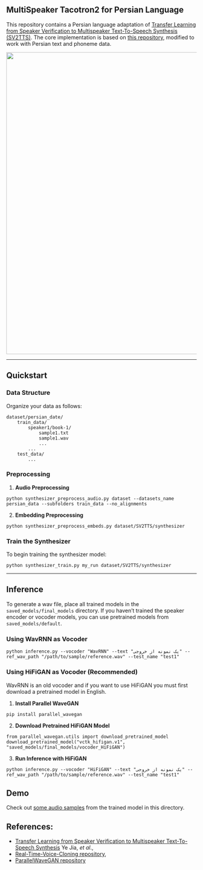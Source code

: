 ## MultiSpeaker Tacotron2 for Persian Language

This repository contains a Persian language adaptation of [Transfer Learning from Speaker Verification to Multispeaker Text-To-Speech Synthesis (SV2TTS)](https://arxiv.org/pdf/1806.04558.pdf). The core implementation is based on [this repository](https://github.com/CorentinJ/Real-Time-Voice-Cloning/tree/master), modified to work with Persian text and phoneme data.

<img src="https://github.com/majidAdibian77/persian-SV2TTS/blob/master/results/model.JPG" width="800"> 

---

## Quickstart

### Data Structure

Organize your data as follows:
```
dataset/persian_date/
    train_data/
        speaker1/book-1/
            sample1.txt
            sample1.wav
            ...
        ...
    test_data/
        ...
```

### Preprocessing

1. **Audio Preprocessing**  
```
python synthesizer_preprocess_audio.py dataset --datasets_name persian_data --subfolders train_data --no_alignments
```
2. **Embedding Preprocessing**  
```
python synthesizer_preprocess_embeds.py dataset/SV2TTS/synthesizer
```

### Train the Synthesizer

To begin training the synthesizer model:
```
python synthesizer_train.py my_run dataset/SV2TTS/synthesizer
```

---

## Inference

To generate a wav file, place all trained models in the `saved_models/final_models` directory. If you haven’t trained the speaker encoder or vocoder models, you can use pretrained models from `saved_models/default`.

### Using WavRNN as Vocoder

```
python inference.py --vocoder "WavRNN" --text "یک نمونه از خروجی" --ref_wav_path "/path/to/sample/reference.wav" --test_name "test1"
```

### Using HiFiGAN as Vocoder (Recommended)
WavRNN is an old vocoder and if you want to use HiFiGAN you must first download a pretrained model in English.
1. **Install Parallel WaveGAN**  
```
pip install parallel_wavegan
```
2. **Download Pretrained HiFiGAN Model**  
```
from parallel_wavegan.utils import download_pretrained_model
download_pretrained_model("vctk_hifigan.v1", "saved_models/final_models/vocoder_HiFiGAN")
```
3. **Run Inference with HiFiGAN**
```
python inference.py --vocoder "HiFiGAN" --text "یک نمونه از خروجی" --ref_wav_path "/path/to/sample/reference.wav" --test_name "test1"
```
## Demo
Check out [some audio samples](https://github.com/majidAdibian77/persian-SV2TTS/tree/master/results/output_samples) from the trained model in this directory.

## References:
- [Transfer Learning from Speaker Verification to Multispeaker Text-To-Speech Synthesis](https://arxiv.org/pdf/1806.04558.pdf) Ye Jia, *et al*.,
- [Real-Time-Voice-Cloning repository](https://github.com/CorentinJ/Real-Time-Voice-Cloning/tree/master),
- [ParallelWaveGAN repository](https://github.com/kan-bayashi/ParallelWaveGAN)

  
